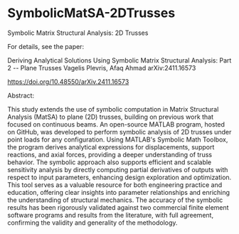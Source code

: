 # SymbolicMatSA-2DTrusses
Symbolic Matrix Structural Analysis: 2D Trusses

For details, see the paper:

Deriving Analytical Solutions Using Symbolic Matrix Structural Analysis: Part 2 -- Plane Trusses
Vagelis Plevris, Afaq Ahmad
arXiv:2411.16573

https://doi.org/10.48550/arXiv.2411.16573

Abstract:

This study extends the use of symbolic computation in Matrix Structural Analysis (MatSA) to plane (2D) trusses, building on previous work that focused on continuous beams. An open-source MATLAB program, hosted on GitHub, was developed to perform symbolic analysis of 2D trusses under point loads for any configuration. Using MATLAB's Symbolic Math Toolbox, the program derives analytical expressions for displacements, support reactions, and axial forces, providing a deeper understanding of truss behavior. The symbolic approach also supports efficient and scalable sensitivity analysis by directly computing partial derivatives of outputs with respect to input parameters, enhancing design exploration and optimization. This tool serves as a valuable resource for both engineering practice and education, offering clear insights into parameter relationships and enriching the understanding of structural mechanics. The accuracy of the symbolic results has been rigorously validated against two commercial finite element software programs and results from the literature, with full agreement, confirming the validity and generality of the methodology.
